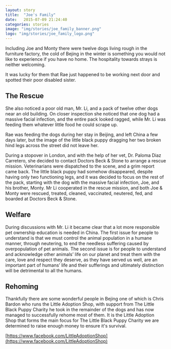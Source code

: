 ```yaml
---
layout: story
title:  "Joe's Family"
date:   2015-07-09 21:24:40
categories: stories
image: "img/stories/joe_family_banner.png"
logo: "img/stories/joe_family_logo.png"
---
```


Including Joe and Monty there were twelve dogs living rough in the furniture factory, the cold of Bejing in the winter is something you would not like to experience if you have no home.  The hospitality towards strays is neither welcoming.

It was lucky for them that Rae just happened to be working next door and spotted their poor disabled sister.

## The Rescue
She also noticed a poor old man, Mr. Li, and a pack of twelve other dogs near an old building. On closer inspection she noticed that one dog had a massive facial infection, and the entire pack looked ragged, while Mr. Li was feeding them whatever little food he could scrape up.

Rae was feeding the dogs during her stay in Beijing, and left China a few days later, but the image of the little black puppy dragging her two broken hind legs across the street did not leave her.

During a stopover in London, and with the help of her vet, Dr. Paloma Diaz Carretero, she decided to contact Doctors Beck & Stone to arrange a rescue mission. Veterinarians were dispatched to the scene, and a grim report came back. The little black puppy had somehow disappeared, despite having only two functioning legs, and it was decided to focus on the rest of the pack, starting with the dog with the massive facial infection, Joe, and his brother, Monty. Mr Li cooperated in the rescue mission, and both Joe & Monty were rescued, treated, cleaned, vaccinated, neutered, fed, and boarded at Doctors Beck & Stone.

## Welfare
During discussions with Mr. Li it became clear that a lot more responsible pet ownership education is needed in China. The first issue for people to understand is that we must control the animal population in a humane manner, through neutering, to end the needless suffering caused by overpopulation of pet animals. The second issue is for people to understand and acknowledge other animals’ life on our planet and treat them with the care, love and respect they deserve, as they have served us well, are an important part of humans’ life and their sufferings and ultimately distinction will be detrimental to all the humans.

## Rehoming
Thankfully there are some wonderful people in Bejing one of which is Chris Bardon who runs the Little Adoption Shop, with support from The Little Black Puppy Charity he took in the remainder of the dogs and has now managed to successfully rehome most of them.  It is the Little Adoption Shop that forms the main focus for The Little Black Puppy Charity we are determined to raise enough money to ensure it's survival.

[https://www.facebook.com/LittleAdoptionShop](https://www.facebook.com/LittleAdoptionShop)
